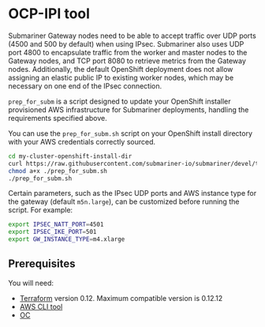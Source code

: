 # OCP-IPI tool

Submariner Gateway nodes need to be able to accept traffic over UDP ports (4500 and 500 by default) when using IPsec.
Submariner also uses UDP port 4800 to encapsulate traffic from the worker and master nodes to the Gateway nodes, and TCP port 8080 to
retrieve metrics from the Gateway nodes.
Additionally, the default OpenShift deployment does not allow assigning an elastic public IP to existing worker nodes, which may be
necessary on one end of the IPsec connection.

`prep_for_subm` is a script designed to update your OpenShift installer provisioned AWS infrastructure for Submariner deployments,
handling the requirements specified above.

You can use the `prep_for_subm.sh` script on your OpenShift install directory with your AWS credentials correctly sourced.

```bash
cd my-cluster-openshift-install-dir
curl https://raw.githubusercontent.com/submariner-io/submariner/devel/tools/openshift/ocp-ipi-aws/prep_for_subm.sh -L -O
chmod a+x ./prep_for_subm.sh
./prep_for_subm.sh
```

Certain parameters, such as the IPsec UDP ports and AWS instance type for the gateway (default `m5n.large`), can be customized before
running the script. For example:

```bash
export IPSEC_NATT_PORT=4501
export IPSEC_IKE_PORT=501
export GW_INSTANCE_TYPE=m4.xlarge
```

## Prerequisites

You will need:

* [Terraform](https://releases.hashicorp.com/terraform/) version 0.12. Maximum compatible version is 0.12.12
* [AWS CLI tool](https://docs.aws.amazon.com/cli/latest/userguide/cli-chap-install.html)
* [OC](https://cloud.redhat.com/openshift/install/aws/installer-provisioned)
